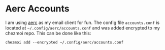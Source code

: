 # Aerc Accounts

I am using [aerc](https://aerc-mail.org/) as my email client for fun. The config file `accounts.conf` is located at `~/.config/aerc/accounts.conf` and was added encrypted to my chezmoi repo. This can be done like this:

```shell
chezmoi add --encrypted ~/.config/aerc/accounts.conf
```

